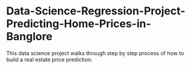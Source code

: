 # Data-Science-Regression-Project-Predicting-Home-Prices-in-Banglore
This data science project walks through step by step process of how to build a real estate price prediction.
